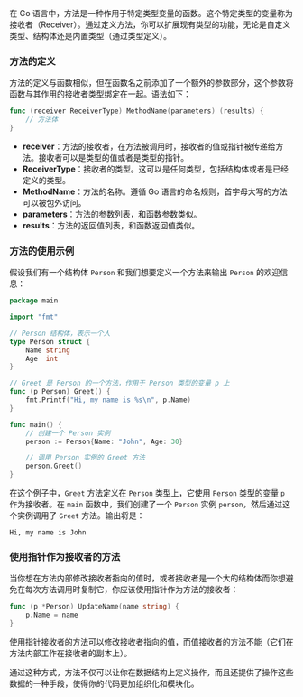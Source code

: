 在 Go 语言中，方法是一种作用于特定类型变量的函数。这个特定类型的变量称为接收者（Receiver）。通过定义方法，你可以扩展现有类型的功能，无论是自定义类型、结构体还是内置类型（通过类型定义）。

### 方法的定义

方法的定义与函数相似，但在函数名之前添加了一个额外的参数部分，这个参数将函数与其作用的接收者类型绑定在一起。语法如下：

```go
func (receiver ReceiverType) MethodName(parameters) (results) {
    // 方法体
}
```

-   **receiver**：方法的接收者，在方法被调用时，接收者的值或指针被传递给方法。接收者可以是类型的值或者是类型的指针。
-   **ReceiverType**：接收者的类型。这可以是任何类型，包括结构体或者是已经定义的类型。
-   **MethodName**：方法的名称。遵循 Go 语言的命名规则，首字母大写的方法可以被包外访问。
-   **parameters**：方法的参数列表，和函数参数类似。
-   **results**：方法的返回值列表，和函数返回值类似。

### 方法的使用示例

假设我们有一个结构体 `Person` 和我们想要定义一个方法来输出 `Person` 的欢迎信息：

```go
package main

import "fmt"

// Person 结构体，表示一个人
type Person struct {
    Name string
    Age  int
}

// Greet 是 Person 的一个方法，作用于 Person 类型的变量 p 上
func (p Person) Greet() {
    fmt.Printf("Hi, my name is %s\n", p.Name)
}

func main() {
    // 创建一个 Person 实例
    person := Person{Name: "John", Age: 30}

    // 调用 Person 实例的 Greet 方法
    person.Greet()
}
```

在这个例子中，`Greet` 方法定义在 `Person` 类型上，它使用 `Person` 类型的变量 `p` 作为接收者。在 `main` 函数中，我们创建了一个 `Person` 实例 `person`，然后通过这个实例调用了 `Greet` 方法。输出将是：

```
Hi, my name is John
```

### 使用指针作为接收者的方法

当你想在方法内部修改接收者指向的值时，或者接收者是一个大的结构体而你想避免在每次方法调用时复制它，你应该使用指针作为方法的接收者：

```go
func (p *Person) UpdateName(name string) {
    p.Name = name
}
```

使用指针接收者的方法可以修改接收者指向的值，而值接收者的方法不能（它们在方法内部工作在接收者的副本上）。

通过这种方式，方法不仅可以让你在数据结构上定义操作，而且还提供了操作这些数据的一种手段，使得你的代码更加组织化和模块化。
